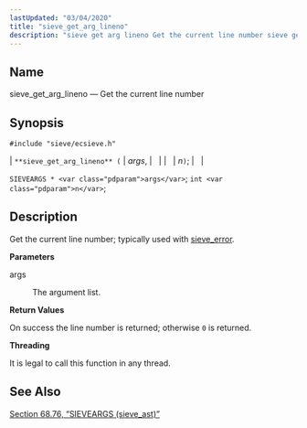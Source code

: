 ```yaml
---
lastUpdated: "03/04/2020"
title: "sieve_get_arg_lineno"
description: "sieve get arg lineno Get the current line number sieve get arg lineno args n SIEVEARGS args int n Get the current line number typically used with sieve error args The argument list On success the line number is returned otherwise 0 is returned It is legal to call this..."
---
```


<a name="apis.sieve_get_arg_lineno"></a> 
## Name

sieve_get_arg_lineno — Get the current line number

## Synopsis

`#include "sieve/ecsieve.h"`

| `**sieve_get_arg_lineno** (` | <var class="pdparam">args</var>, |   |
|   | <var class="pdparam">n</var>`)`; |   |

`SIEVEARGS * <var class="pdparam">args</var>`;
`int <var class="pdparam">n</var>`;<a name="idp60057152"></a> 
## Description

Get the current line number; typically used with [sieve_error](/momentum/3/3-api/apis-sieve-error).

**<a name="idp60058944"></a> Parameters**

<dl class="variablelist">

<dt>args</dt>

<dd>

The argument list.

</dd>

</dl>

**<a name="idp60061680"></a> Return Values**

On success the line number is returned; otherwise `0` is returned.

**<a name="idp60063072"></a> Threading**

It is legal to call this function in any thread.

<a name="idp60064496"></a> 
## See Also

[Section 68.76, “SIEVEARGS (sieve_ast)”](structs.sieve_ast "68.76. SIEVEARGS (sieve_ast)")